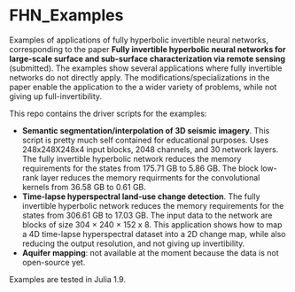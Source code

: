 # FHN_Examples
Examples of applications of fully hyperbolic invertible neural networks, corresponding to the paper **Fully invertible hyperbolic neural networks for large-scale surface and sub-surface characterization via remote sensing** (submitted). The examples show several applications where fully invertible networks do not directly apply. The modifications/specializations in the paper enable the application to the a wider variety of problems, while not giving up full-invertibility.


This repo contains the driver scripts for the examples:

- **Semantic segmentation/interpolation of 3D seismic imagery**. This script is pretty much self contained for educational purposes. Uses 248x248X248x4 input blocks, 2048 channels, and 30 network layers. The fully invertible hyperbolic network reduces the memory requirements for the states from 175.71 GB to 5.86 GB. The block low-rank layer reduces the memory requirments for the convolutional kernels from 36.58 GB to 0.61 GB.
- **Time-lapse hyperspectral land-use change detection**. The fully invertible hyperbolic network reduces the memory requirements for the states from 306.61 GB to 17.03 GB. The input data to the network are blocks of size 304 × 240 × 152 x 8. This application shows how to map a 4D time-lapse hyperspectral dataset into a 2D change map, while also reducing the output resolution, and not giving up invertibility.
- **Aquifer mapping**: not available at the moment because the data is not open-source yet.

Examples are tested in Julia 1.9.
